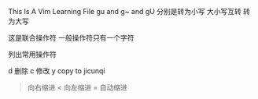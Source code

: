 This Is A Vim Learning File
gu and g~ and gU 分别是转为小写 大小写互转 转为大写

这是联合操作符 一般操作符只有一个字符 

列出常用操作符

d 删除
c 修改
y copy to jicunqi
> 向右缩进
< 向左缩进
= 自动缩进


 
